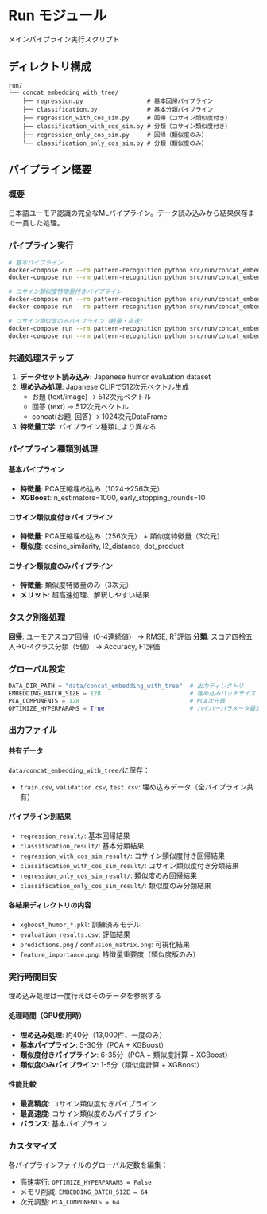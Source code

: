 # Run モジュール

メインパイプライン実行スクリプト

## ディレクトリ構成

```
run/
└── concat_embedding_with_tree/
    ├── regression.py                  # 基本回帰パイプライン
    ├── classification.py              # 基本分類パイプライン
    ├── regression_with_cos_sim.py     # 回帰（コサイン類似度付き）
    ├── classification_with_cos_sim.py # 分類（コサイン類似度付き）
    ├── regression_only_cos_sim.py     # 回帰（類似度のみ）
    └── classification_only_cos_sim.py # 分類（類似度のみ）
```

## パイプライン概要

### 概要
日本語ユーモア認識の完全なMLパイプライン。データ読み込みから結果保存まで一貫した処理。

### パイプライン実行

```bash
# 基本パイプライン
docker-compose run --rm pattern-recognition python src/run/concat_embedding_with_tree/regression.py
docker-compose run --rm pattern-recognition python src/run/concat_embedding_with_tree/classification.py

# コサイン類似度特徴量付きパイプライン
docker-compose run --rm pattern-recognition python src/run/concat_embedding_with_tree/regression_with_cos_sim.py
docker-compose run --rm pattern-recognition python src/run/concat_embedding_with_tree/classification_with_cos_sim.py

# コサイン類似度のみパイプライン（軽量・高速）
docker-compose run --rm pattern-recognition python src/run/concat_embedding_with_tree/regression_only_cos_sim.py
docker-compose run --rm pattern-recognition python src/run/concat_embedding_with_tree/classification_only_cos_sim.py
```

### 共通処理ステップ

1. **データセット読み込み**: Japanese humor evaluation dataset
2. **埋め込み処理**: Japanese CLIPで512次元ベクトル生成
    - お題 (text/image) -> 512次元ベクトル
    - 回答 (text) -> 512次元ベクトル
    - concat(お題, 回答) -> 1024次元DataFrame
3. **特徴量工学**: パイプライン種類により異なる

### パイプライン種類別処理

#### 基本パイプライン
- **特徴量**: PCA圧縮埋め込み（1024→256次元）
- **XGBoost**: n_estimators=1000, early_stopping_rounds=10

#### コサイン類似度付きパイプライン
- **特徴量**: PCA圧縮埋め込み（256次元） + 類似度特徴量（3次元）
- **類似度**: cosine_similarity, l2_distance, dot_product

#### コサイン類似度のみパイプライン
- **特徴量**: 類似度特徴量のみ（3次元）
- **メリット**: 超高速処理、解釈しやすい結果

### タスク別後処理
**回帰**: ユーモアスコア回帰（0-4連続値） → RMSE, R²評価
**分類**: スコア四捨五入→0-4クラス分類（5値） → Accuracy, F1評価

### グローバル設定

```python
DATA_DIR_PATH = "data/concat_embedding_with_tree"  # 出力ディレクトリ
EMBEDDING_BATCH_SIZE = 128                         # 埋め込みバッチサイズ
PCA_COMPONENTS = 128                               # PCA次元数
OPTIMIZE_HYPERPARAMS = True                        # ハイパーパラメータ最適化
```

### 出力ファイル

#### 共有データ
`data/concat_embedding_with_tree/`に保存：
- `train.csv`, `validation.csv`, `test.csv`: 埋め込みデータ（全パイプライン共有）

#### パイプライン別結果
- `regression_result/`: 基本回帰結果
- `classification_result/`: 基本分類結果  
- `regression_with_cos_sim_result/`: コサイン類似度付き回帰結果
- `classification_with_cos_sim_result/`: コサイン類似度付き分類結果
- `regression_only_cos_sim_result/`: 類似度のみ回帰結果
- `classification_only_cos_sim_result/`: 類似度のみ分類結果

#### 各結果ディレクトリの内容
- `xgboost_humor_*.pkl`: 訓練済みモデル
- `evaluation_results.csv`: 評価結果
- `predictions.png` / `confusion_matrix.png`: 可視化結果
- `feature_importance.png`: 特徴量重要度（類似度版のみ）

### 実行時間目安
埋め込み処理は一度行えばそのデータを参照する

#### 処理時間（GPU使用時）
- **埋め込み処理**: 約40分（13,000件、一度のみ）
- **基本パイプライン**: 5-30分（PCA + XGBoost）
- **類似度付きパイプライン**: 6-35分（PCA + 類似度計算 + XGBoost）
- **類似度のみパイプライン**: 1-5分（類似度計算 + XGBoost）

#### 性能比較
- **最高精度**: コサイン類似度付きパイプライン
- **最高速度**: コサイン類似度のみパイプライン
- **バランス**: 基本パイプライン

### カスタマイズ

各パイプラインファイルのグローバル定数を編集：
- 高速実行: `OPTIMIZE_HYPERPARAMS = False`
- メモリ削減: `EMBEDDING_BATCH_SIZE = 64`
- 次元調整: `PCA_COMPONENTS = 64`
